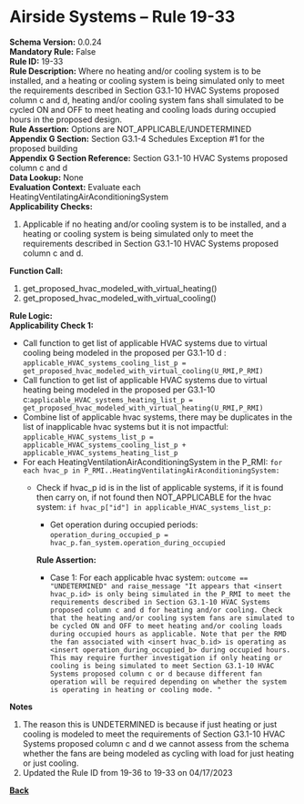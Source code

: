 # Airside Systems – Rule 19-33  
**Schema Version:** 0.0.24    
**Mandatory Rule:** False  
**Rule ID:** 19-33  
**Rule Description:** Where no heating and/or cooling system is to be installed, and a heating or cooling system is being simulated only to meet the requirements described in Section G3.1-10 HVAC Systems proposed column c and d, heating and/or cooling system fans shall simulated to be cycled ON and OFF to meet heating and cooling loads during occupied hours in the proposed design.  
**Rule Assertion:** Options are NOT_APPLICABLE/UNDETERMINED                                             
**Appendix G Section:** Section G3.1-4 Schedules Exception #1 for the proposed building  
**Appendix G Section Reference:** Section G3.1-10 HVAC Systems proposed column c and d  
**Data Lookup:** None  
**Evaluation Context:** Evaluate each HeatingVentilatingAirAconditioningSystem  
**Applicability Checks:**

1. Applicable if no heating and/or cooling system is to be installed, and a heating or cooling system is being simulated only to meet the requirements described in Section G3.1-10 HVAC Systems proposed column c and d.

**Function Call:** 

1. get_proposed_hvac_modeled_with_virtual_heating()
2. get_proposed_hvac_modeled_with_virtual_cooling()

**Rule Logic:**  
**Applicability Check 1:**
- Call function to get list of applicable HVAC systems due to virtual cooling being modeled in the proposed per G3.1-10 d : `applicable_HVAC_systems_cooling_list_p = get_proposed_hvac_modeled_with_virtual_cooling(U_RMI,P_RMI)`
- Call function to get list of applicable HVAC systems due to virtual heating being modeled in the proposed per G3.1-10 c:`applicable_HVAC_systems_heating_list_p = get_proposed_hvac_modeled_with_virtual_heating(U_RMI,P_RMI)`
- Combine list of applicable hvac systems, there may be duplicates in the list of inapplicable hvac systems but it is not impactful: `applicable_HVAC_systems_list_p = applicable_HVAC_systems_cooling_list_p + applicable_HVAC_systems_heating_list_p`
- For each HeatingVentilationAirAconditioningSystem in the P_RMI: `for each hvac_p in P_RMI..HeatingVentilatingAirAconditioningSystem:`
    - Check if hvac_p id is in the list of applicable systems, if it is found then carry on, if not found then NOT_APPLICABLE for the hvac system: `if hvac_p["id"] in applicable_HVAC_systems_list_p:`   
        - Get operation during occupied periods: `operation_during_occupied_p = hvac_p.fan_system.operation_during_occupied`  

        **Rule Assertion:**  
        - Case 1: For each applicable hvac system: `outcome == "UNDETERMINED" and raise_message "It appears that <insert hvac_p.id> is only being simulated in the P_RMI to meet the requirements described in Section G3.1-10 HVAC Systems proposed column c and d for heating and/or cooling. Check that the heating and/or cooling system fans are simulated to be cycled ON and OFF to meet heating and/or cooling loads during occupied hours as applicable. Note that per the RMD the fan associated with <insert hvac_b.id> is operating as <insert operation_during_occupied_b> during occupied hours. This may require further investigation if only heating or cooling is being simulated to meet Section G3.1-10 HVAC Systems proposed column c or d because different fan operation will be required depending on whether the system is operating in heating or cooling mode. "`  
    
**Notes**  
1. The reason this is UNDETERMINED is because if just heating or just cooling is modeled to meet the requirements of Section G3.1-10 HVAC Systems proposed column c and d we cannot assess from the schema whether the fans are being modeled as cycling with load for just heating or just cooling.
2. Updated the Rule ID from 19-36 to 19-33 on 04/17/2023

**[Back](../_toc.md)**